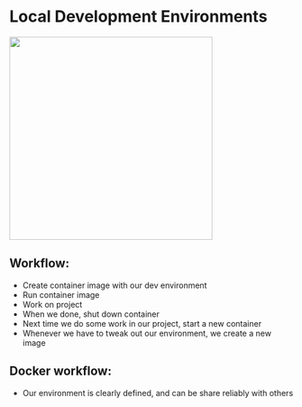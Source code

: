 # Local Development Environments


<img src="/images/localdev.png" width="360" />


## Workflow:

- Create container image with our dev environment
- Run container image
- Work on project
- When we done, shut down container
- Next time we do some work in our project, start a new container
- Whenever we have to tweak out our environment, we create a new image

## Docker workflow:

- Our environment is clearly defined, and can be share reliably with others

